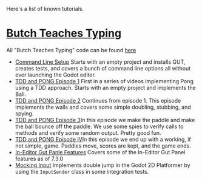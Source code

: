 Here's a list of known tutorials.

# [Butch Teaches Typing](https://www.youtube.com/channel/UCkGO6guRt_5fOh3oDHbfg9w)
All "Butch Teaches Typing" code can be found [here](https://github.com/bitwes/GutTutorials)
* [Command Line Setup](https://www.youtube.com/watch?v=DZ7NVJOpemg&t=9s) Starts with an empty project and installs GUT, creates tests, and covers a bunch of command line options all without ever launching the Godot editor.
* [TDD and PONG Episode 1](https://www.youtube.com/watch?v=nF2gPF69Dc4&t=3s) First in a series of videos implementing Pong using a TDD approach.  Starts with an empty project and implements the Ball.
* [TDD and PONG Episode 2](https://www.youtube.com/watch?v=rNN0Xw1R_1E&t=2s) Continues from episode 1.  This episode implements the walls and covers some simple doubling, stubbing, and spying.
* [TDD and PONG Episode 3](https://www.youtube.com/watch?v=gf8U_XI4BHw&t=10s)In this episode we make the paddle and make the ball bounce off the paddle.  We use some spies to verify calls to methods and verify some random output.  Pretty good fun.
* [TDD and PONG Episode IV](https://www.youtube.com/watch?v=xmS_VfUPOo8&t=47s)In this episode we end up with a working, if not simple, game.  Paddles move, scores are kept, and the game ends.
* [In-Editor Gut Panle Features](https://www.youtube.com/watch?v=tWNswMIJHKk&t=2s) Covers some of the In-Editor Gut Panel features as of 7.3.0
* [Mocking Input](https://www.youtube.com/watch?v=cRKppa9R7ZQ) Implements double jump in the Godot 2D Platformer by using the `InputSender` class in some integration tests.